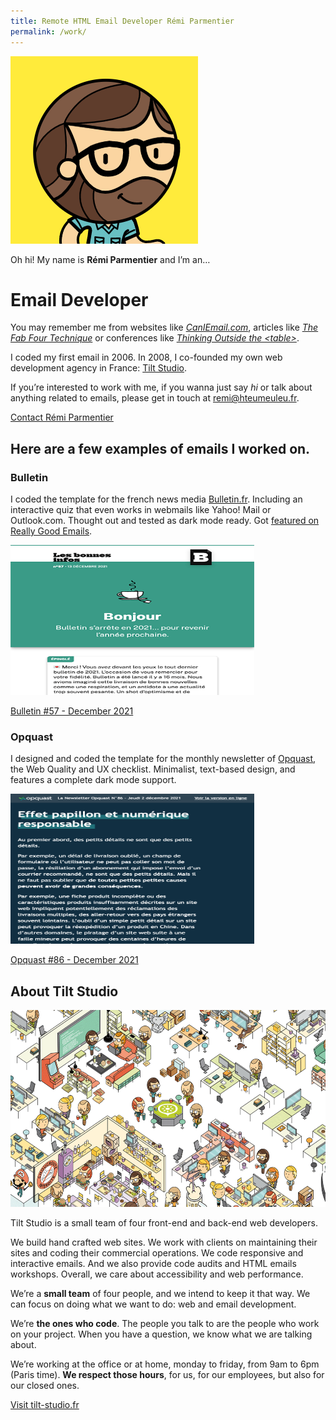 ```yaml
---
title: Remote HTML Email Developer Rémi Parmentier
permalink: /work/
---
```

<div class="post">
    <img class="avatar" src="/uploads/2022/01/avatar.png" alt="Rémi Parmentier" />
    <p class="oh-hi">
        Oh hi! My name is <strong>Rémi Parmentier</strong> and I’m an…
    </p>
    <div class="post-intro">
        <h1>Email Developer</h1>
    </div>
    <p>
        You may remember me from websites like <a href="https://caniemail.com"><em>CanIEmail.com</em></a>, articles like <a href="/2016/the-fab-four-technique-to-create-responsive-emails-without-media-queries/"><em>The Fab Four Technique</em></a> or conferences like <a href="/2016/thinking-outside-the-table-at-litmus-live-2016/"><em>Thinking Outside the &lt;table&gt;</em></a>.
    </p>
    <p>
        I coded my first email in 2006. In 2008, I co-founded my own web development agency in France: <a href="https://www.tilt-studio.fr">Tilt Studio</a>.
    </p>
    <p>
        If you’re interested to work with me, if you wanna just say <em>hi</em> or talk about anything related to emails, please get in touch at <a href="mailto:remi@hteumeuleu.fr">remi@hteumeuleu.fr</a>.
    </p>
    <p>
        <a href="mailto:remi@hteumeuleu.fr" class="button">Contact Rémi Parmentier</a>
    </p>
    <h2>
        Here are a few examples of emails I worked on.
    </h2>
    <div class="figure--grid">
        <div>
            <h3>Bulletin</h3>
            <p>
                I coded the template for the french news media <a href="https://bulletin.fr/">Bulletin.fr</a>. Including an interactive quiz that even works in webmails like Yahoo! Mail or Outlook.com. Thought out and tested as dark mode ready. Got <a href="https://reallygoodemails.com/emails/-welcome-to-bulletin">featured on Really Good Emails</a>.
            </p>
        </div>
        <div>
            <div class="card">
                <img class="card-image" src="/uploads/2022/01/bulletin.png" alt="" width="390" height="240" />
                <div class="card-text">
                    <p class="card-url"><a class="card-link" href="/uploads/2022/01/bulletin.20211213.html">Bulletin #57 - December 2021</a></p>
                </div>
            </div>
        </div>
    </div>
    <div class="figure--grid">
        <div>
            <h3>Opquast</h3>
            <p>
                I designed and coded the template for the monthly newsletter of <a href="https://www.opquast.com/en/">Opquast</a>, the Web Quality and UX checklist. Minimalist, text-based design, and features a complete dark mode support.
            </p>
        </div>
        <div>
            <div class="card">
                <img class="card-image" src="/uploads/2022/01/opquast.png" alt="" width="390" height="240" />
                <div class="card-text">
                    <p class="card-url"><a class="card-link" href="/uploads/2022/01/opquast.20211202.html">Opquast #86 - December 2021</a></p>
                </div>
            </div>
        </div>
    </div>
    <h2>About Tilt Studio</h2>
    <div class="card">
        <a href="https://www.tilt-studio.fr"><img class="card-image" src="/uploads/2022/01/tilt-studio-fr.png" alt="" width="600" height="315" /></a>
    </div>
    <p>
        Tilt Studio is a small team of four front-end and back-end web developers.
    </p>
    <p>
        We build hand crafted web sites. We work with clients on maintaining their sites and coding their commercial operations. We code responsive and interactive emails. And we also provide code audits and HTML emails workshops. Overall, we care about accessibility and web performance.
    </p>
    <p>
        We’re a <b>small team</b> of four people, and we intend to keep it that way. We can focus on doing what we want to do: web and email development.
    </p>
    <p>
        We’re <b>the ones who code</b>. The people you talk to are the people who work on your project. When you have a question, we know what we are talking about.
    </p>
    <p>
        We’re working at the office or at home, monday to friday, from 9am to 6pm (Paris time). <b>We respect those hours</b>, for us, for our employees, but also for our closed ones.
    </p>
    <p>
        <a href="https://www.tilt-studio.fr" class="button">Visit tilt-studio.fr</a>
    </p>
</div>